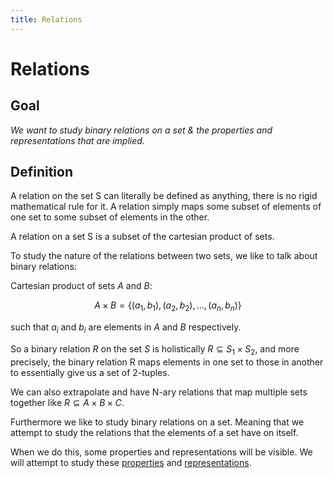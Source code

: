 ```yaml
---
title: Relations
---
```


# Relations

## Goal

*We want to study binary relations on a set & the properties and representations that are implied.*

## Definition

A relation on the set S can literally be defined as anything, there is no rigid mathematical rule for it. A relation simply maps some subset of elements of one set to some subset of elements in the other.

A relation on a set S is a subset of the cartesian product of sets.

To study the nature of the relations between two sets, we like to talk about binary relations:

Cartesian product of sets $A$ and $B$: 

$$A \times B = \{ (a_1, b_1), (a_2, b_2), ..., (a_n, b_n)\}$$

such that $a_i$ and $b_i$ are elements in $A$ and $B$ respectively.

So a binary relation $R$ on the set $S$ is holistically $R \subseteq S_1 \times S_2$, and more precisely, the binary relation R maps elements in one set to those in another to essentially give us a set of 2-tuples.

We can also extrapolate and have N-ary relations that map multiple sets together like $R \subseteq A \times B \times C$.

Furthermore we like to study binary relations on a set. Meaning that we attempt to study the relations that the elements of a set have on itself.

When we do this, some properties and representations will be visible. We will attempt to study these [properties](./properties.md) and [representations](./representations.md).